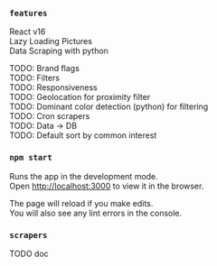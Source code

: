 ### `features`

React v16<br>
Lazy Loading Pictures<br>
Data Scraping with python<br>

TODO: Brand flags<br>
TODO: Filters<br>
TODO: Responsiveness<br>
TODO: Geolocation for proximity filter<br>
TODO: Dominant color detection (python) for filtering<br>
TODO: Cron scrapers<br>
TODO: Data -> DB<br>
TODO: Default sort by common interest<br>

### `npm start`

Runs the app in the development mode.<br>
Open [http://localhost:3000](http://localhost:3000) to view it in the browser.

The page will reload if you make edits.<br>
You will also see any lint errors in the console.


### `scrapers`

TODO doc